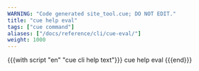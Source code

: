 ```yaml
---
WARNING: "Code generated site_tool.cue; DO NOT EDIT."
title: "cue help eval"
tags: ["cue command"]
aliases: ["/docs/reference/cli/cue-eval/"]
weight: 1000
---
```


{{{with script "en" "cue cli help text"}}}
cue help eval
{{{end}}}
